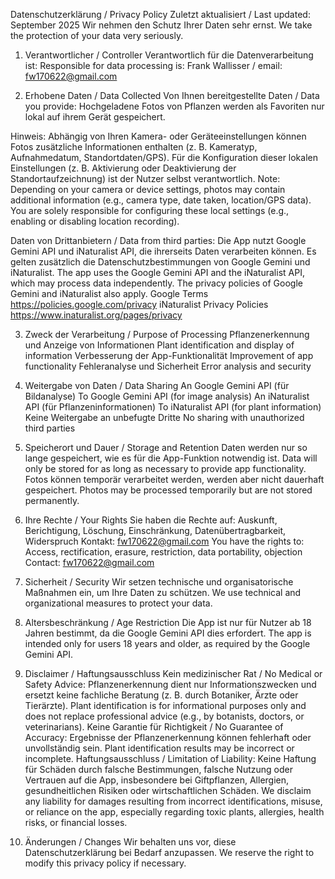 Datenschutzerklärung / Privacy Policy
Zuletzt aktualisiert / Last updated: September 2025
Wir nehmen den Schutz Ihrer Daten sehr ernst.
We take the protection of your data very seriously.

1. Verantwortlicher / Controller
Verantwortlich für die Datenverarbeitung ist:
Responsible for data processing is:
Frank Wallisser / email: fw170622@gmail.com

2. Erhobene Daten / Data Collected
Von Ihnen bereitgestellte Daten / Data you provide:
Hochgeladene Fotos von Pflanzen werden als Favoriten nur lokal auf ihrem Gerät gespeichert.

Hinweis: Abhängig von Ihren Kamera- oder Geräteeinstellungen können Fotos zusätzliche Informationen enthalten (z. B. Kameratyp, Aufnahmedatum, Standortdaten/GPS). Für die Konfiguration dieser lokalen Einstellungen (z. B. Aktivierung oder Deaktivierung der Standortaufzeichnung) ist der Nutzer selbst verantwortlich.
Note: Depending on your camera or device settings, photos may contain additional information (e.g., camera type, date taken, location/GPS data). You are solely responsible for configuring these local settings (e.g., enabling or disabling location recording).

Daten von Drittanbietern / Data from third parties:
Die App nutzt Google Gemini API und iNaturalist API, die ihrerseits Daten verarbeiten können. Es gelten zusätzlich die Datenschutzbestimmungen von Google Gemini und iNaturalist.
The app uses the Google Gemini API and the iNaturalist API, which may process data independently. The privacy policies of Google Gemini and iNaturalist also apply.
Google Terms https://policies.google.com/privacy
iNaturalist Privacy Policies https://www.inaturalist.org/pages/privacy

3. Zweck der Verarbeitung / Purpose of Processing
Pflanzenerkennung und Anzeige von Informationen
Plant identification and display of information
Verbesserung der App-Funktionalität
Improvement of app functionality
Fehleranalyse und Sicherheit
Error analysis and security

4. Weitergabe von Daten / Data Sharing
An Google Gemini API (für Bildanalyse)
To Google Gemini API (for image analysis)
An iNaturalist API (für Pflanzeninformationen)
To iNaturalist API (for plant information)
Keine Weitergabe an unbefugte Dritte
No sharing with unauthorized third parties

5. Speicherort und Dauer / Storage and Retention
Daten werden nur so lange gespeichert, wie es für die App-Funktion notwendig ist.
Data will only be stored for as long as necessary to provide app functionality.
Fotos können temporär verarbeitet werden, werden aber nicht dauerhaft gespeichert.
Photos may be processed temporarily but are not stored permanently.

6. Ihre Rechte / Your Rights
Sie haben die Rechte auf:
Auskunft, Berichtigung, Löschung, Einschränkung, Datenübertragbarkeit, Widerspruch
Kontakt: fw170622@gmail.com
You have the rights to:
Access, rectification, erasure, restriction, data portability, objection
Contact: fw170622@gmail.com

7. Sicherheit / Security
Wir setzen technische und organisatorische Maßnahmen ein, um Ihre Daten zu schützen.
We use technical and organizational measures to protect your data.

8. Altersbeschränkung / Age Restriction
Die App ist nur für Nutzer ab 18 Jahren bestimmt, da die Google Gemini API dies erfordert.
The app is intended only for users 18 years and older, as required by the Google Gemini API.

9. Disclaimer / Haftungsausschluss
Kein medizinischer Rat / No Medical or Safety Advice:
Pflanzenerkennung dient nur Informationszwecken und ersetzt keine fachliche Beratung (z. B. durch Botaniker, Ärzte oder Tierärzte).
Plant identification is for informational purposes only and does not replace professional advice (e.g., by botanists, doctors, or veterinarians).
Keine Garantie für Richtigkeit / No Guarantee of Accuracy:
Ergebnisse der Pflanzenerkennung können fehlerhaft oder unvollständig sein.
Plant identification results may be incorrect or incomplete.
Haftungsausschluss / Limitation of Liability:
Keine Haftung für Schäden durch falsche Bestimmungen, falsche Nutzung oder Vertrauen auf die App, insbesondere bei Giftpflanzen, Allergien, gesundheitlichen Risiken oder wirtschaftlichen Schäden.
We disclaim any liability for damages resulting from incorrect identifications, misuse, or reliance on the app, especially regarding toxic plants, allergies, health risks, or financial losses.

10. Änderungen / Changes
Wir behalten uns vor, diese Datenschutzerklärung bei Bedarf anzupassen.
We reserve the right to modify this privacy policy if necessary.
